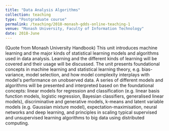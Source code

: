 ```yaml
---
title: "Data Analysis Algorithms"
collection: teaching
type: "Postgraduate course"
permalink: /teaching/2018-monash-gdds-online-teaching-1
venue: "Monash University, Faculty of Information Technology"
date: 2018-June
---
```


(Quote from Monash University Handbook) This unit introduces machine learning and the major kinds of statistical learning models and algorithms used in data analysis. Learning and the different kinds of learning will be covered and their usage will be discussed. The unit presents foundational concepts in machine learning and statistical learning theory, e.g. bias-variance, model selection, and how model complexity interplays with model's performance on unobserved data. A series of different models and algorithms will be presented and interpreted based on the foundational concepts: linear models for regression and classification (e.g. linear basis function models, logistic regression, Bayesian classifiers, generalised linear models), discriminative and generative models, k-means and latent variable models (e.g. Gaussian mixture model), expectation-maximisation, neural networks and deep learning, and principles in scaling typical supervised and unsupervised learning algorithms to big data using distributed computing.
